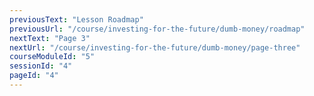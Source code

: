 ```yaml
---
previousText: "Lesson Roadmap"
previousUrl: "/course/investing-for-the-future/dumb-money/roadmap"
nextText: "Page 3"
nextUrl: "/course/investing-for-the-future/dumb-money/page-three"
courseModuleId: "5"
sessionId: "4"
pageId: "4"
---
```



<sparkle-animation-player src="./animation/m4l2.js" composition="6F53CC10F2C81940927BA93AF8372292"></sparkle-animation-player>
